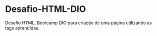# Desafio-HTML-DIO
Desafio HTML, Bootcamp DIO para criação de uma página utilizando as tags aprendidas.
